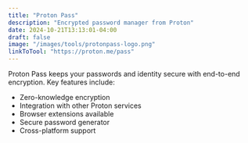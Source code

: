 ```yaml
---
title: "Proton Pass"
description: "Encrypted password manager from Proton"
date: 2024-10-21T13:13:01-04:00
draft: false
image: "/images/tools/protonpass-logo.png"
linkToTool: "https://proton.me/pass"
---
```


Proton Pass keeps your passwords and identity secure with end-to-end encryption. Key features include:
- Zero-knowledge encryption
- Integration with other Proton services
- Browser extensions available
- Secure password generator
- Cross-platform support
